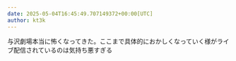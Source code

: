 ```yaml
---
date: 2025-05-04T16:45:49.707149372+00:00[UTC]
author: kt3k
---
```

与沢劇場本当に怖くなってきた。ここまで具体的におかしくなっていく様がライブ配信されているのは気持ち悪すぎる

